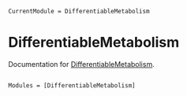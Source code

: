 ```@meta
CurrentModule = DifferentiableMetabolism
```

# DifferentiableMetabolism

Documentation for [DifferentiableMetabolism](https://github.com/stelmo/DifferentiableMetabolism.jl).

```@index
```

```@autodocs
Modules = [DifferentiableMetabolism]
```
